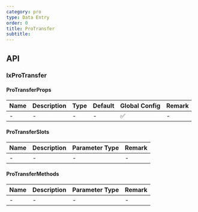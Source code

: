 ```yaml
---
category: pro
type: Data Entry
order: 0
title: ProTransfer
subtitle:
---
```


## API

### IxProTransfer

#### ProTransferProps

| Name | Description | Type | Default | Global Config | Remark |
| --- | --- | --- | --- | --- | --- |
| - | - | - | - | ✅ | - |

#### ProTransferSlots

| Name | Description | Parameter Type | Remark |
| --- | --- | --- | --- |
| - | - | - | - |

#### ProTransferMethods

| Name | Description | Parameter Type | Remark |
| --- | --- | --- | --- |
| - | - | - | - |
